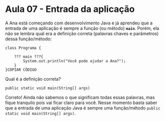 # Aula 07 - Entrada da aplicação

A Ana está começando com desenvolvimento Java e já aprendeu que a entrada de uma aplicação é sempre a função (ou método) **`main`**. Porém, ela não se lembra qual era a definição correta (palavras chaves e parâmetros) dessa função/método:

```
class Programa {

    ??? main ???{
        System.out.println("Você pode ajudar a Ana?");
    }
}COPIAR CÓDIGO
```

Qual é a definição correta?

`public static void main(String[] args)`

Correto! Ainda não sabemos o que significam todas essas palavras, mas fique tranquilo pois vai ficar claro para você. Nesse momento basta saber que a entrada de uma aplicação Java é sempre uma função/método `public static void main(String[] args)`.